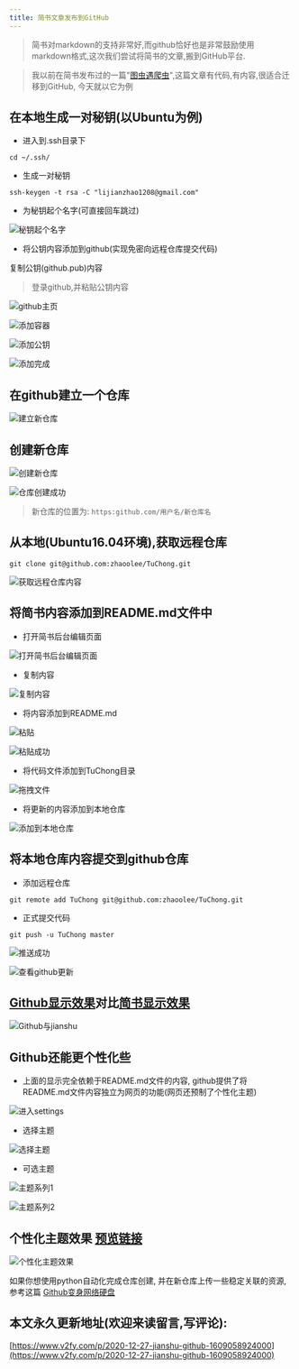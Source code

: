 ```yaml
---
title: 简书文章发布到GitHub
---
```




> 简书对markdown的支持非常好,而github恰好也是非常鼓励使用markdown格式,这次我们尝试将简书的文章,搬到GitHub平台.

> 我以前在简书发布过的一篇"[图虫遇爬虫](http://www.jianshu.com/p/93e163865ae7)",这篇文章有代码,有内容,很适合迁移到GitHub, 今天就以它为例

## 在本地生成一对秘钥(以Ubuntu为例)
- 进入到.ssh目录下

```
cd ~/.ssh/
```

- 生成一对秘钥

```
ssh-keygen -t rsa -C "lijianzhao1208@gmail.com"
```
- 为秘钥起个名字(可直接回车跳过)

![秘钥起个名字](https://www.v2fy.com/asset/0i/jikemiji/jikemiji-md/2020-12-27-jianshu-github-1609058924000.assets/1240-20201227164900336.png)


- 将公钥内容添加到github(实现免密向远程仓库提交代码)

复制公钥(github.pub)内容


>登录github,并粘贴公钥内容

![github主页](https://www.v2fy.com/asset/0i/jikemiji/jikemiji-md/2020-12-27-jianshu-github-1609058924000.assets/1240-20201227164900425.png)

![添加容器](https://www.v2fy.com/asset/0i/jikemiji/jikemiji-md/2020-12-27-jianshu-github-1609058924000.assets/1240-20201227164900511.png)



![添加公钥](https://www.v2fy.com/asset/0i/jikemiji/jikemiji-md/2020-12-27-jianshu-github-1609058924000.assets/1240-20201227164900592.png)



![添加完成](https://www.v2fy.com/asset/0i/jikemiji/jikemiji-md/2020-12-27-jianshu-github-1609058924000.assets/1240-20201227164900474.png)




## 在github建立一个仓库

![建立新仓库](https://www.v2fy.com/asset/0i/jikemiji/jikemiji-md/2020-12-27-jianshu-github-1609058924000.assets/1240-20201227164900970.png)



## 创建新仓库

![创建新仓库](https://www.v2fy.com/asset/0i/jikemiji/jikemiji-md/2020-12-27-jianshu-github-1609058924000.assets/1240-20201227164900558.png)

![仓库创建成功](https://www.v2fy.com/asset/0i/jikemiji/jikemiji-md/2020-12-27-jianshu-github-1609058924000.assets/1240-20201227164900502.png)

> 新仓库的位置为:
> ```https:github.com/用户名/新仓库名```

## 从本地(Ubuntu16.04环境),获取远程仓库

```
git clone git@github.com:zhaoolee/TuChong.git
```

![获取远程仓库内容](https://www.v2fy.com/asset/0i/jikemiji/jikemiji-md/2020-12-27-jianshu-github-1609058924000.assets/1240-20201227164900731.png)



## 将简书内容添加到README.md文件中


- 打开简书后台编辑页面

![打开简书后台编辑页面](https://www.v2fy.com/asset/0i/jikemiji/jikemiji-md/2020-12-27-jianshu-github-1609058924000.assets/1240-20201227164900680.png)


- 复制内容

![复制内容](https://www.v2fy.com/asset/0i/jikemiji/jikemiji-md/2020-12-27-jianshu-github-1609058924000.assets/1240-20201227164900647-9058940.png)


- 将内容添加到README.md

![粘贴](https://www.v2fy.com/asset/0i/jikemiji/jikemiji-md/2020-12-27-jianshu-github-1609058924000.assets/1240-20201227164900647.png)

![粘贴成功](https://www.v2fy.com/asset/0i/jikemiji/jikemiji-md/2020-12-27-jianshu-github-1609058924000.assets/1240-20201227164900982.png)


- 将代码文件添加到TuChong目录

![拖拽文件](https://www.v2fy.com/asset/0i/jikemiji/jikemiji-md/2020-12-27-jianshu-github-1609058924000.assets/1240-20201227164900721.png)


- 将更新的内容添加到本地仓库

![添加到本地仓库](https://www.v2fy.com/asset/0i/jikemiji/jikemiji-md/2020-12-27-jianshu-github-1609058924000.assets/1240-20201227164900688.png)


## 将本地仓库内容提交到github仓库

- 添加远程仓库

```git remote add TuChong git@github.com:zhaoolee/TuChong.git```

- 正式提交代码

```
git push -u TuChong master
```

![推送成功](http://upload-images.jianshu.io/upload_images/3203841-af4d4d975af41fcd.png?imageMogr2/auto-orient/strip%7CimageView2/2/w/1240)



![查看github更新](https://www.v2fy.com/asset/0i/jikemiji/jikemiji-md/2020-12-27-jianshu-github-1609058924000.assets/1240-20201227164900878.png)


## [Github显示效果](https://github.com/zhaoolee/TuChong)对比[简书显示效果](http://www.jianshu.com/p/93e163865ae7)

![Github与jianshu](https://www.v2fy.com/asset/0i/jikemiji/jikemiji-md/2020-12-27-jianshu-github-1609058924000.assets/1240-20201227164900913.png)

## Github还能更个性化些

- 上面的显示完全依赖于README.md文件的内容, github提供了将README.md文件内容独立为网页的功能(网页还预制了个性化主题)

![进入settings](https://www.v2fy.com/asset/0i/jikemiji/jikemiji-md/2020-12-27-jianshu-github-1609058924000.assets/1240-20201227164900791-9058940.png)




- 选择主题

![选择主题](https://www.v2fy.com/asset/0i/jikemiji/jikemiji-md/2020-12-27-jianshu-github-1609058924000.assets/1240-20201227164900791.png)


- 可选主题

![主题系列1](https://www.v2fy.com/asset/0i/jikemiji/jikemiji-md/2020-12-27-jianshu-github-1609058924000.assets/1240-20201227164900804-9058940.png)

![主题系列2](https://www.v2fy.com/asset/0i/jikemiji/jikemiji-md/2020-12-27-jianshu-github-1609058924000.assets/1240-20201227164900804.png)


## 个性化主题效果 [预览链接](https://zhaoolee.github.io/TuChong/)

![个性化主题效果](https://www.v2fy.com/asset/0i/jikemiji/jikemiji-md/2020-12-27-jianshu-github-1609058924000.assets/1240-20201227164900970-9058940.png)

如果你想使用python自动化完成仓库创建, 并在新仓库上传一些稳定关联的资源,参考这篇 [Github变身网络硬盘](https://www.v2fy.com/p/2020-12-27-github-disk-1609059045000)



## 本文永久更新地址(欢迎来读留言,写评论):

[https://www.v2fy.com/p/2020-12-27-jianshu-github-1609058924000](https://www.v2fy.com/p/2020-12-27-jianshu-github-1609058924000)

